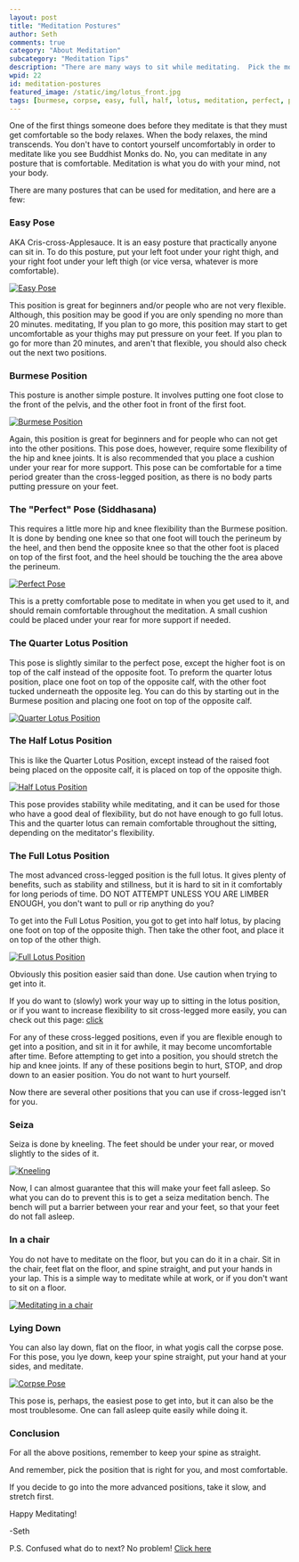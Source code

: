 ```yaml
---
layout: post
title: "Meditation Postures"
author: Seth
comments: true
category: "About Meditation"
subcategory: "Meditation Tips"
description: "There are many ways to sit while meditating.  Pick the most comfortable!"
wpid: 22
id: meditation-postures
featured_image: /static/img/lotus_front.jpg
tags: [burmese, corpse, easy, full, half, lotus, meditation, perfect, pose, position, posture, prepare, quarter, seiza, siddhasana, sit, sitting, yoga]
---
```


One of the first things someone does before they meditate is that they must get comfortable so the body relaxes. When the body relaxes, the mind transcends. You don't have to contort yourself uncomfortably in order to meditate like you see Buddhist Monks do. No, you can meditate in any posture that is comfortable. Meditation is what you do with your mind, not your body.

There are many postures that can be used for meditation, and here are a few:

<!--more-->

### Easy Pose

AKA Cris-cross-Applesauce. It is an easy posture that practically anyone can sit in. To do this posture, put your left foot under your right thigh, and your right foot under your left thigh (or vice versa, whatever is more comfortable).

[![Easy Pose](/static/img/positions/easypose_side.jpg)](/static/img/positions/easypose_side.jpg)

This position is great for beginners and/or people who are not very flexible. Although, this position may be good if you are only spending no more than 20 minutes. meditating, If you plan to go more, this position may start to get uncomfortable as your thighs may put pressure on your feet. If you plan to go for more than 20 minutes, and aren't that flexible, you should also check out the next two positions.

### Burmese Position

This posture is another simple posture. It involves putting one foot close to the front of the pelvis, and the other foot in front of the first foot.

[![Burmese Position](/static/img/positions/burmesepose_side.jpg)](/static/img/positions/burmesepose_side.jpg)

Again, this position is great for beginners and for people who can not get into the other positions. This pose does, however, require some flexibility of the hip and knee joints. It is also recommended that you place a cushion under your rear for more support. This pose can be comfortable for a time period greater than the cross-legged position, as there is no body parts putting pressure on your feet.

### The "Perfect" Pose (Siddhasana)

This requires a little more hip and knee flexibility than the Burmese position. It is done by bending one knee so that one foot will touch the perineum by the heel, and then bend the opposite knee so that the other foot is placed on top of the first foot, and the heel should be touching the the area above the perineum.

[![Perfect Pose](/static/img/positions/perfectpose.jpg)](/static/img/positions/perfectpose.jpg)

This is a pretty comfortable pose to meditate in when you get used to it, and should remain comfortable throughout the meditation. A small cushion could be placed under your rear for more support if needed.

### The Quarter Lotus Position

This pose is slightly similar to the perfect pose, except the higher foot is on top of the calf instead of the opposite foot. To preform the quarter lotus position, place one foot on top of the opposite calf, with the other foot tucked underneath the opposite leg. You can do this by starting out in the Burmese position and placing one foot on top of the opposite calf.

[![Quarter Lotus Position](/static/img/positions/quarterlotus_front.jpg)](/static/img/positions/quarterlotus_front.jpg)

### The Half Lotus Position

This is like the Quarter Lotus Position, except instead of the raised foot being placed on the opposite calf, it is placed on top of the opposite thigh.

[![Half Lotus Position](/static/img/positions/halflotus_front.jpg)](/static/img/positions/halflotus_front.jpg)

This pose provides stability while meditating, and it can be used for those who have a good deal of flexibility, but do not have enough to go full lotus. This and the quarter lotus can remain comfortable throughout the sitting, depending on the meditator's flexibility.

### The Full Lotus Position

The most advanced cross-legged position is the full lotus. It gives plenty of benefits, such as stability and stillness, but it is hard to sit in it comfortably for long periods of time. DO NOT ATTEMPT UNLESS YOU ARE LIMBER ENOUGH, you don't want to pull or rip anything do you?

To get into the Full Lotus Position, you got to get into half lotus, by placing one foot on top of the opposite thigh. Then take the other foot, and place it on top of the other thigh.

[![Full Lotus Position](/static/img/positions/lotus_up_close.jpg)](/static/img/positions/lotus_up_close.jpg)

Obviously this position easier said than done. Use caution when trying to get into it.

If you do want to (slowly) work your way up to sitting in the lotus position, or if you want to increase flexibility to sit cross-legged more easily, you can check out this page: [click](/posts/about-meditation/meditation-tips/the-lotus-position-and-how-to-prepare-for-it/)

For any of these cross-legged positions, even if you are flexible enough to get into a position, and sit in it for awhile, it may become uncomfortable after time. Before attempting to get into a position, you should stretch the hip and knee joints. If any of these positions begin to hurt, STOP, and drop down to an easier position. You do not want to hurt yourself.

Now there are several other positions that you can use if cross-legged isn't for you.

### Seiza

Seiza is done by kneeling. The feet should be under your rear, or moved slightly to the sides of it.

[![Kneeling](/static/img/positions/kneeling_front.jpg)](/static/img/positions/kneeling_front.jpg)

Now, I can almost guarantee that this will make your feet fall asleep. So what you can do to prevent this is to get a seiza meditation bench. The bench will put a barrier between your rear and your feet, so that your feet do not fall asleep.

### In a chair

You do not have to meditate on the floor, but you can do it in a chair. Sit in the chair, feet flat on the floor, and spine straight, and put your hands in your lap. This is a simple way to meditate while at work, or if you don't want to sit on a floor.

[![Meditating in a chair](/static/img/positions/chair.jpg)](/static/img/positions/chair.jpg)

### Lying Down

You can also lay down, flat on the floor, in what yogis call the corpse pose. For this pose, you lye down, keep your spine straight, put your hand at your sides, and meditate.

[![Corpse Pose](/static/img/positions/corpsepose.jpg)](/static/img/positions/corpsepose.jpg)

This pose is, perhaps, the easiest pose to get into, but it can also be the most troublesome. One can fall asleep quite easily while doing it.

### Conclusion

For all the above positions, remember to keep your spine as straight.

And remember, pick the position that is right for you, and most comfortable.

If you decide to go into the more advanced positions, take it slow, and stretch first.

Happy Meditating!

-Seth

P.S. Confused what do to next? No problem! [Click here](/posts/about-meditation/meditation-techniques/focusing-on-the-breath/)
